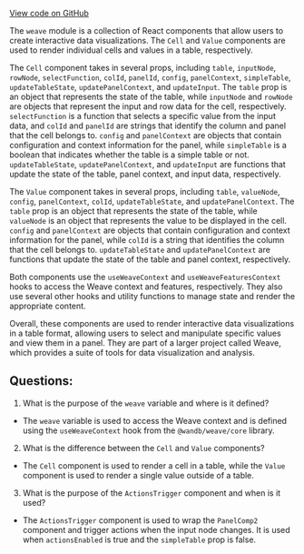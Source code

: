 [View code on GitHub](https://github.com/wandb/weave/weave-js/src/components/Panel2/PanelTable/Cell.tsx)

The `weave` module is a collection of React components that allow users to create interactive data visualizations. The `Cell` and `Value` components are used to render individual cells and values in a table, respectively. 

The `Cell` component takes in several props, including `table`, `inputNode`, `rowNode`, `selectFunction`, `colId`, `panelId`, `config`, `panelContext`, `simpleTable`, `updateTableState`, `updatePanelContext`, and `updateInput`. The `table` prop is an object that represents the state of the table, while `inputNode` and `rowNode` are objects that represent the input and row data for the cell, respectively. `selectFunction` is a function that selects a specific value from the input data, and `colId` and `panelId` are strings that identify the column and panel that the cell belongs to. `config` and `panelContext` are objects that contain configuration and context information for the panel, while `simpleTable` is a boolean that indicates whether the table is a simple table or not. `updateTableState`, `updatePanelContext`, and `updateInput` are functions that update the state of the table, panel context, and input data, respectively.

The `Value` component takes in several props, including `table`, `valueNode`, `config`, `panelContext`, `colId`, `updateTableState`, and `updatePanelContext`. The `table` prop is an object that represents the state of the table, while `valueNode` is an object that represents the value to be displayed in the cell. `config` and `panelContext` are objects that contain configuration and context information for the panel, while `colId` is a string that identifies the column that the cell belongs to. `updateTableState` and `updatePanelContext` are functions that update the state of the table and panel context, respectively.

Both components use the `useWeaveContext` and `useWeaveFeaturesContext` hooks to access the Weave context and features, respectively. They also use several other hooks and utility functions to manage state and render the appropriate content.

Overall, these components are used to render interactive data visualizations in a table format, allowing users to select and manipulate specific values and view them in a panel. They are part of a larger project called Weave, which provides a suite of tools for data visualization and analysis.
## Questions: 
 1. What is the purpose of the `weave` variable and where is it defined?
- The `weave` variable is used to access the Weave context and is defined using the `useWeaveContext` hook from the `@wandb/weave/core` library.

2. What is the difference between the `Cell` and `Value` components?
- The `Cell` component is used to render a cell in a table, while the `Value` component is used to render a single value outside of a table.

3. What is the purpose of the `ActionsTrigger` component and when is it used?
- The `ActionsTrigger` component is used to wrap the `PanelComp2` component and trigger actions when the input node changes. It is used when `actionsEnabled` is true and the `simpleTable` prop is false.